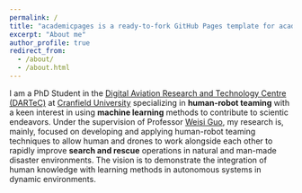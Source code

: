 ```yaml
---
permalink: /
title: "academicpages is a ready-to-fork GitHub Pages template for academic personal websites"
excerpt: "About me"
author_profile: true
redirect_from:
  - /about/
  - /about.html
---
```


I am a PhD Student in the [Digital Aviation Research and Technology Centre (DARTeC)](https://www.cranfield.ac.uk/centres/digital-aviation-research-and-technology-centre) at [Cranfield University](https://www.cranfield.ac.uk/) specializing in **human-robot teaming** with a keen interest in using **machine learning** methods to contribute to scientic endeavors. Under the supervision of Professor [Weisi Guo](https://www.weisiguo.com/), my research is, mainly, focused on developing and applying human-robot teaming techniques to allow human and drones to work alongside each other to rapidly improve **search and rescue** operations in natural and man-made disaster environments. The vision is to demonstrate the integration of human knowledge with learning methods in autonomous systems in dynamic environments.
